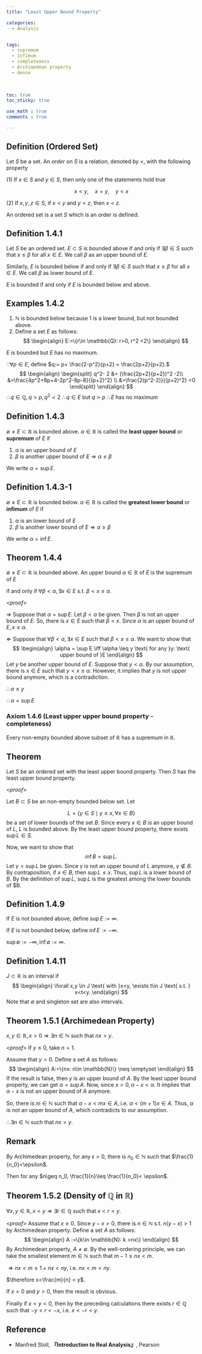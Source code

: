 ```yaml
---
title: "Least Upper Bound Property"

categories:
  - Analysis


tags:
  - supremum
  - infimum
  - completeness
  - Archimedean property
  - dense
  
  

toc: true
toc_sticky: true

use_math : true
comments : true

---
```


## Definition (Ordered Set)
Let $S$ be a set.  An *order* on $S$ is a relation, denoted by $<$, with the following property

(1) If $x\in S$ and $y\in S$,  then only one of the statements hold true

$$
\begin{equation*}
x<y,\quad x=y, \quad y<x
\end{equation*}
$$

(2) If $x,y,z\in S$, if $x<y$ and $y<z$, then $x<z$. 

An ordered set is a set $S$ which is an order is defined.
## Definition 1.4.1
Let $S$ be an ordered set.
$E\subset S$ is bounded above if and only if $\exists \beta\in S$ such that $x\leq \beta$ for all $x\in E$. We call $\beta$ as an upper bound of $E$.

Similarly, $E$ is bounded below if and only if $\exists \beta\in S$ such that $x\geq \beta$ for all $x\in E$. We call $\beta$ as lower bound of $E$.

$E$ is bounded if and only if $E$ is bounded below and above.

## Examples 1.4.2
1. $\mathbb{N}$ is bounded below because 1 is a lower bound, but not bounded above.
2. Define a set $E$ as follows:
$$
\begin{align}
E:=\{r\in \mathbb{Q}: r>0, r^2 <2\}
\end{align}
$$

  $E$ is bounded but $E$ has no maximum.
  
  $\because \forall p\in E,$ define $q:= p+ \frac{2-p^2}{p+2} = \frac{2p+2}{p+2}.$
  $$
  \begin{align}
\begin{split}
  q^2- 2 &= (\frac{2p+2}{p+2})^2 -2\\
  &=\frac{4p^2+8p+4-2p^2-8p-8}{(p+2)^2} \\
  &=\frac{2(p^2-2)}{(p+2)^2} <0
  \end{split}
  \end{align}
  $$
  $\therefore q\in \mathbb{Q}, q>p, q^2 <2$
  $\therefore q\in E$ but $q>p$
  $\therefore E$ has no maximum  
$$\tag*{$\square$}$$

## Definition 1.4.3
$\emptyset \neq E\subset \mathbb{R}$ is bounded above. $\alpha\in \mathbb{R}$ is called the **least upper bound** or **supremum** of $E$ if
1. $\alpha$ is an upper bound of $E$
2. $\beta$ is another upper bound of $E \Rightarrow \alpha \leq \beta$

We write $\alpha =\sup E$. 


## Definition 1.4.3-1
$\emptyset \neq E\subset \mathbb{R}$ is bounded below. $\alpha\in \mathbb{R}$ is called the **greatest lower bound** or **infimum** of $E$ if
1. $\alpha$ is an lower bound of $E$
2. $\beta$ is another lower bound of $E \Rightarrow \alpha \geq \beta$

We write $\alpha =\inf E$. 

## Theorem 1.4.4
$\emptyset \neq E \subset \mathbb{R}$ is bounded above. An upper bound $\alpha \in \mathbb{R}$ of $E$ is the supremum of $E$

if and only if $\forall \beta <\alpha, \exists x\in E$ s.t. $\beta < x \leq \alpha$.

<*proof*>

$\Rightarrow$
Suppose that $\alpha = \sup E$. Let $\beta <\alpha$ be given. Then $\beta$ is not an upper bound of $E$. So, there is $x\in E$ such that $\beta < x$. Since $\alpha$ is an upper bound of $E, x\leq \alpha.$ 

$\Leftarrow$
Suppose that $\forall \beta < \alpha, \exists x\in E$ such that $\beta <x \leq \alpha$. We want to show that 
$$
\begin{align}
\alpha = \sup E \iff \alpha \leq y \text{ for any }y: \text{ upper bound of }E
\end{align}
$$
Let $y$ be another upper bound of $E$. Suppose that $y <\alpha$. By our assumption, there is $x\in E$ such that $y <x\leq \alpha$. However, it implies that $y$ is not upper bound anymore, which is a contradiction.

$\therefore \alpha \leq y$

$\therefore \alpha = \sup E$
$$\tag*{$\square$}$$
### Axiom 1.4.6 (Least upper upper bound property - completeness)
Every non-empty bounded above subset of $\mathbb{R}$ has a supremum in $\mathbb{R}$.

## Theorem 
Let $S$ be an ordered set with the least upper bound property.  Then $S$ has the least upper bound property.

<*proof*>

Let $B \subset S$ be an non-empty bounded below set. Let 

$$
\begin{equation*}
L=\{y\in S\mid y\leq x, \forall x \in B \}
\end{equation*}
$$ 
be a set of lower bounds of the set $B$. Since every $x\in B$ is an upper bound of $L$, $L$ is bounded above. By the least upper bound property, there exists $\sup L \in S$. 

Now, we want to show that 
$$
\begin{equation*}
\inf B = \sup L.
\end{equation*}
$$
Let $\gamma < \sup L$ be given. Since $\gamma$ is not an upper bound of $L$ anymore, $\gamma \notin B$. By contraposition,  if $x\in B$, then $\sup L \leq x$. Thus, $\sup L$ is a lower bound of $B$. By the definition of $\sup L$, $\sup L$ is the greatest among the lower bounds of $B.

$$\tag*{$\square$}$$


## Definition 1.4.9
If $E$ is not bounded above, define $\sup E:= \infty$.

If $E$ is not bounded below, define $\inf E:= -\infty$.

$\sup \emptyset := -\infty, \inf \emptyset := \infty$.

## Definition 1.4.11
$J\subset \mathbb{R}$ is an interval if 
$$
\begin{align}
\forall x,y \in J \text{ with }x<y, \exists t\in J \text{ s.t. } x<t<y.
\end{align}
$$ 
Note that $\emptyset$ and singleton set are also intervals.

## Theorem 1.5.1 (Archimedean Property)
$x,y\in \mathbb{R}, x>0 \Rightarrow \exists n\in \mathbb{N}$ such that $nx >y$.

<*proof*>
If $y\leq 0$, take $n=1$.

Assume that $y>0$. Define a set $A$ as follows:
$$
\begin{align}
A:=\{nx: n\in \mathbb{N}\} \neq \emptyset
\end{align}
$$
If the result is false, then $y$ is an upper bound of $A$. By the least upper bound property, we can get $\alpha = \sup A$. Now, since $x>0, \alpha-x < \alpha.$ It implies that $\alpha-x$ is not an upper bound of $A$ anymore. 

So, there is $m\in\mathbb{N}$ such that $\alpha -x < mx \in A$, i.e. $\alpha <(m+1)x \in A$. Thus, $\alpha$ is not an upper bound of $A$, which contradicts to our assumption.

$\therefore \exists n\in \mathbb{N}$ such that $nx > y$.

$$\tag*{$\square$}$$

## Remark
By Archimedean property, for any $\epsilon > 0$, there is $n_0 \in \mathbb{N}$ such that $\frac{1}{n_0}<\epsilon$. 

Then for any $n\geq n_0, \frac{1}{n}\leq \frac{1}{n_0}< \epsilon$.

## Theorem 1.5.2 (Density of $\mathbb{Q}$ in $\mathbb{R}$)
$\forall x,y \in \mathbb{R}, x<y \Rightarrow \exists r\in \mathbb{Q}$ such that $x<r<y$.

<*proof*>
Assume that $x\geq0$. Since $y-x>0$, there is $n\in\mathbb{N}$ s.t. $n(y-x) >1$ by Archimedean property. Define a set $A$ as follows:
$$
\begin{align}
A :=\{k\in \mathbb{N}: k >nx\}
\end{align}
$$
By Archimedean property, $A\neq \emptyset.$ By the well-ordering principle, we can take the smallest element $m \in \mathbb{N}$ such that $m-1 \leq nx <m$. 

$\Rightarrow nx < m \leq 1+nx < ny$, i.e. $nx < m < ny$.

$\therefore x<\frac{m}{n} < y$.

If $x < 0$ and $y>0$, then the result is obvious. 

Finally if $x<y<0$, then by the preceding calculations there exists $r\in\mathbb{Q}$ such that $-y< r < -x$, i.e. $x<-r<y$.

$$\tag*{$\square$}$$
## Reference
- Manfred Stoll,  **『**Introduction to Real Analysis**』**, Pearson
